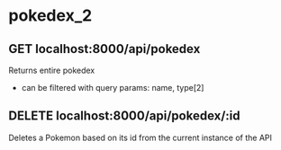 # pokedex_2
## GET localhost:8000/api/pokedex
Returns entire pokedex
- can be filtered with query params: name, type[2]
## DELETE localhost:8000/api/pokedex/:id
Deletes a Pokemon based on its id from the current instance of the API